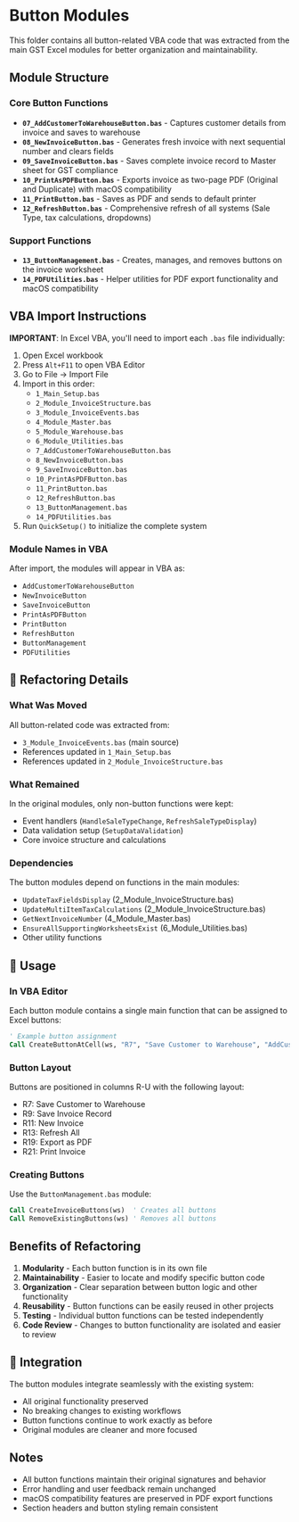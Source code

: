# Button Modules

This folder contains all button-related VBA code that was extracted from the main GST Excel modules for better organization and maintainability.

##  Module Structure

### Core Button Functions
- **`07_AddCustomerToWarehouseButton.bas`** - Captures customer details from invoice and saves to warehouse
- **`08_NewInvoiceButton.bas`** - Generates fresh invoice with next sequential number and clears fields
- **`09_SaveInvoiceButton.bas`** - Saves complete invoice record to Master sheet for GST compliance
- **`10_PrintAsPDFButton.bas`** - Exports invoice as two-page PDF (Original and Duplicate) with macOS compatibility
- **`11_PrintButton.bas`** - Saves as PDF and sends to default printer
- **`12_RefreshButton.bas`** - Comprehensive refresh of all systems (Sale Type, tax calculations, dropdowns)

### Support Functions
- **`13_ButtonManagement.bas`** - Creates, manages, and removes buttons on the invoice worksheet
- **`14_PDFUtilities.bas`** - Helper utilities for PDF export functionality and macOS compatibility

##  VBA Import Instructions

**IMPORTANT**: In Excel VBA, you'll need to import each `.bas` file individually:

1. Open Excel workbook
2. Press `Alt+F11` to open VBA Editor
3. Go to File → Import File
4. Import in this order:
   - `1_Main_Setup.bas`
   - `2_Module_InvoiceStructure.bas`
   - `3_Module_InvoiceEvents.bas`
   - `4_Module_Master.bas`
   - `5_Module_Warehouse.bas`
   - `6_Module_Utilities.bas`
   - `7_AddCustomerToWarehouseButton.bas`
   - `8_NewInvoiceButton.bas`
   - `9_SaveInvoiceButton.bas`
   - `10_PrintAsPDFButton.bas`
   - `11_PrintButton.bas`
   - `12_RefreshButton.bas`
   - `13_ButtonManagement.bas`
   - `14_PDFUtilities.bas`
5. Run `QuickSetup()` to initialize the complete system

### Module Names in VBA
After import, the modules will appear in VBA as:
- `AddCustomerToWarehouseButton`
- `NewInvoiceButton`
- `SaveInvoiceButton`
- `PrintAsPDFButton`
- `PrintButton`
- `RefreshButton`
- `ButtonManagement`
- `PDFUtilities`

## 🔧 Refactoring Details

### What Was Moved
All button-related code was extracted from:
- `3_Module_InvoiceEvents.bas` (main source)
- References updated in `1_Main_Setup.bas` 
- References updated in `2_Module_InvoiceStructure.bas`

### What Remained
In the original modules, only non-button functions were kept:
- Event handlers (`HandleSaleTypeChange`, `RefreshSaleTypeDisplay`)
- Data validation setup (`SetupDataValidation`)
- Core invoice structure and calculations

### Dependencies
The button modules depend on functions in the main modules:
- `UpdateTaxFieldsDisplay` (2_Module_InvoiceStructure.bas)
- `UpdateMultiItemTaxCalculations` (2_Module_InvoiceStructure.bas)
- `GetNextInvoiceNumber` (4_Module_Master.bas)
- `EnsureAllSupportingWorksheetsExist` (6_Module_Utilities.bas)
- Other utility functions

## 🚀 Usage

### In VBA Editor
Each button module contains a single main function that can be assigned to Excel buttons:

```vb
' Example button assignment
Call CreateButtonAtCell(ws, "R7", "Save Customer to Warehouse", "AddCustomerToWarehouseButton")
```

### Button Layout
Buttons are positioned in columns R-U with the following layout:
- R7: Save Customer to Warehouse
- R9: Save Invoice Record  
- R11: New Invoice
- R13: Refresh All
- R19: Export as PDF
- R21: Print Invoice

### Creating Buttons
Use the `ButtonManagement.bas` module:
```vb
Call CreateInvoiceButtons(ws)  ' Creates all buttons
Call RemoveExistingButtons(ws) ' Removes all buttons
```

##  Benefits of Refactoring

1. **Modularity** - Each button function is in its own file
2. **Maintainability** - Easier to locate and modify specific button code
3. **Organization** - Clear separation between button logic and other functionality
4. **Reusability** - Button functions can be easily reused in other projects
5. **Testing** - Individual button functions can be tested independently
6. **Code Review** - Changes to button functionality are isolated and easier to review

## 🔗 Integration

The button modules integrate seamlessly with the existing system:
- All original functionality preserved
- No breaking changes to existing workflows
- Button functions continue to work exactly as before
- Original modules are cleaner and more focused

##  Notes

- All button functions maintain their original signatures and behavior
- Error handling and user feedback remain unchanged
- macOS compatibility features are preserved in PDF export functions
- Section headers and button styling remain consistent
